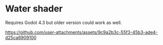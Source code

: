 # Water shader

Requires Godot 4.3 but older version could work as well.

https://github.com/user-attachments/assets/9c9a2b3c-55f3-45b3-ade4-d25ca6909100
